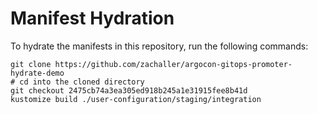 # Manifest Hydration

To hydrate the manifests in this repository, run the following commands:

```shell
git clone https://github.com/zachaller/argocon-gitops-promoter-hydrate-demo
# cd into the cloned directory
git checkout 2475cb74a3ea305ed918b245a1e31915fee8b41d
kustomize build ./user-configuration/staging/integration
```
